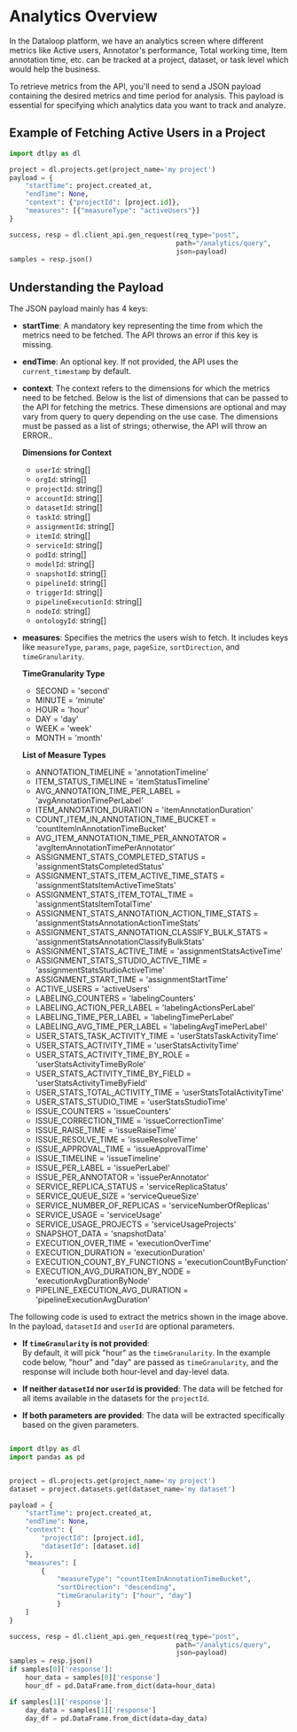# Analytics Overview

In the Dataloop platform, we have an analytics screen where different metrics like Active users, Annotator's performance, Total working time, Item annotation time, etc. can be tracked at a project, dataset, or task level which would help the business.

To retrieve metrics from the API, you'll need to send a JSON payload containing the desired metrics and time period for analysis. This payload is essential for specifying which analytics data you want to track and analyze.

## Example of Fetching Active Users in a Project

```python
import dtlpy as dl

project = dl.projects.get(project_name='my project')
payload = {
    "startTime": project.created_at,
    "endTime": None,
    "context": {"projectId": [project.id]},
    "measures": [{"measureType": "activeUsers"}]
}

success, resp = dl.client_api.gen_request(req_type="post", 
                                          path="/analytics/query", 
                                          json=payload)
samples = resp.json()
```

## Understanding the Payload

The JSON payload mainly has 4 keys:

- **startTime**: A mandatory key representing the time from which the metrics need to be fetched. The API throws an error if this key is missing.
- **endTime**: An optional key. If not provided, the API uses the `current_timestamp` by default.
- **context**: The context refers to the dimensions for which the metrics need to be fetched. Below is the list of dimensions that can be passed to the API for fetching the metrics. These dimensions are optional and may vary from query to query depending on the use case. The dimensions must be passed as a list of strings; otherwise, the API will throw an ERROR..

    **Dimensions for Context**

    - `userId`: string[]
    - `orgId`: string[]
    - `projectId`: string[]
    - `accountId`: string[]
    - `datasetId`: string[]
    - `taskId`: string[]
    - `assignmentId`: string[]
    - `itemId`: string[]
    - `serviceId`: string[]
    - `podId`: string[]
    - `modelId`: string[]
    - `snapshotId`: string[]
    - `pipelineId`: string[]
    - `triggerId`: string[]
    - `pipelineExecutionId`: string[]
    - `nodeId`: string[]
    - `ontologyId`: string[]

- **measures**: Specifies the metrics the users wish to fetch. It includes keys like `measureType`, `params`, `page`, `pageSize`, `sortDirection`, and `timeGranularity`.

    **TimeGranularity Type**

    - SECOND = 'second'
    - MINUTE = 'minute'
    - HOUR = 'hour'
    - DAY = 'day'
    - WEEK = 'week'
    - MONTH = 'month'

    **List of Measure Types**

    - ANNOTATION_TIMELINE = 'annotationTimeline'
    - ITEM_STATUS_TIMELINE = 'itemStatusTimeline'
    - AVG_ANNOTATION_TIME_PER_LABEL = 'avgAnnotationTimePerLabel'
    - ITEM_ANNOTATION_DURATION = 'itemAnnotationDuration'
    - COUNT_ITEM_IN_ANNOTATION_TIME_BUCKET = 'countItemInAnnotationTimeBucket'
    - AVG_ITEM_ANNOTATION_TIME_PER_ANNOTATOR = 'avgItemAnnotationTimePerAnnotator'
    - ASSIGNMENT_STATS_COMPLETED_STATUS = 'assignmentStatsCompletedStatus'
    - ASSIGNMENT_STATS_ITEM_ACTIVE_TIME_STATS = 'assignmentStatsItemActiveTimeStats'
    - ASSIGNMENT_STATS_ITEM_TOTAL_TIME = 'assignmentStatsItemTotalTime'
    - ASSIGNMENT_STATS_ANNOTATION_ACTION_TIME_STATS = 'assignmentStatsAnnotationActionTimeStats'
    - ASSIGNMENT_STATS_ANNOTATION_CLASSIFY_BULK_STATS = 'assignmentStatsAnnotationClassifyBulkStats'
    - ASSIGNMENT_STATS_ACTIVE_TIME = 'assignmentStatsActiveTime'
    - ASSIGNMENT_STATS_STUDIO_ACTIVE_TIME = 'assignmentStatsStudioActiveTime'
    - ASSIGNMENT_START_TIME = 'assignmentStartTime'
    - ACTIVE_USERS = 'activeUsers'
    - LABELING_COUNTERS = 'labelingCounters'
    - LABELING_ACTION_PER_LABEL = 'labelingActionsPerLabel'
    - LABELING_TIME_PER_LABEL = 'labelingTimePerLabel'
    - LABELING_AVG_TIME_PER_LABEL = 'labelingAvgTimePerLabel'
    - USER_STATS_TASK_ACTIVITY_TIME = 'userStatsTaskActivityTime'
    - USER_STATS_ACTIVITY_TIME = 'userStatsActivityTime'
    - USER_STATS_ACTIVITY_TIME_BY_ROLE = 'userStatsActivityTimeByRole'
    - USER_STATS_ACTIVITY_TIME_BY_FIELD = 'userStatsActivityTimeByField'
    - USER_STATS_TOTAL_ACTIVITY_TIME = 'userStatsTotalActivityTime'
    - USER_STATS_STUDIO_TIME = 'userStatsStudioTime'
    - ISSUE_COUNTERS = 'issueCounters'
    - ISSUE_CORRECTION_TIME = 'issueCorrectionTime'
    - ISSUE_RAISE_TIME = 'issueRaiseTime'
    - ISSUE_RESOLVE_TIME = 'issueResolveTime'
    - ISSUE_APPROVAL_TIME = 'issueApprovalTime'
    - ISSUE_TIMELINE = 'issueTimeline'
    - ISSUE_PER_LABEL = 'issuePerLabel'
    - ISSUE_PER_ANNOTATOR = 'issuePerAnnotator'
    - SERVICE_REPLICA_STATUS = 'serviceReplicaStatus'
    - SERVICE_QUEUE_SIZE = 'serviceQueueSize'
    - SERVICE_NUMBER_OF_REPLICAS = 'serviceNumberOfReplicas'
    - SERVICE_USAGE = 'serviceUsage'
    - SERVICE_USAGE_PROJECTS = 'serviceUsageProjects'
    - SNAPSHOT_DATA = 'snapshotData'
    - EXECUTION_OVER_TIME = 'executionOverTime'
    - EXECUTION_DURATION = 'executionDuration'
    - EXECUTION_COUNT_BY_FUNCTIONS = 'executionCountByFunction'
    - EXECUTION_AVG_DURATION_BY_NODE = 'executionAvgDurationByNode'
    - PIPELINE_EXECUTION_AVG_DURATION = 'pipelineExecutionAvgDuration'


The following code is used to extract the metrics shown in the image above. In the payload, `datasetId` and `userId` are optional parameters.

- **If `timeGranularity` is not provided**:  
  By default, it will pick "hour" as the `timeGranularity`. In the example code below, "hour" and "day" are passed as `timeGranularity`, and the response will include both hour-level and day-level data.

- **If neither `datasetId` nor `userId` is provided**: The data will be fetched for all items available in the datasets for the `projectId`.

- **If both parameters are provided**: The data will be extracted specifically based on the given parameters.

```python

import dtlpy as dl
import pandas as pd


project = dl.projects.get(project_name='my project')
dataset = project.datasets.get(dataset_name='my dataset')

payload = {
    "startTime": project.created_at,
    "endTime": None,
    "context": {
        "projectId": [project.id],
        "datasetId": [dataset.id]
    },
    "measures": [
        {
            "measureType": "countItemInAnnotationTimeBucket", 
            "sortDirection": "descending", 
            "timeGranularity": ["hour", "day"]
            }
    ]
}

success, resp = dl.client_api.gen_request(req_type="post", 
                                          path="/analytics/query", 
                                          json=payload)
samples = resp.json()
if samples[0]['response']:
    hour_data = samples[0]['response']
    hour_df = pd.DataFrame.from_dict(data=hour_data)

if samples[1]['response']:
    day_data = samples[1]['response']
    day_df = pd.DataFrame.from_dict(data=day_data)

```